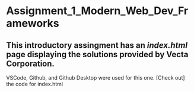 # Assignment_1_Modern_Web_Dev_Frameworks
## This introductory assingment has an **_index.html_** page displaying the solutions provided by **Vecta Corporation**.
VSCode, Github, and Github Desktop were used for this one.
[Check out] the code for index.html
 
